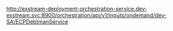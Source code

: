 http://exstream-deployment-orchestration-service.dev-exstream.svc:8900/orchestration/api/v1/inputs/ondemand/dev-SA/ECPDebtmanService
